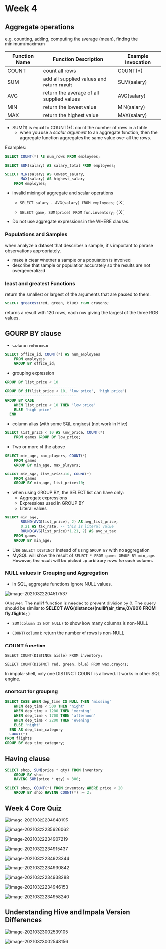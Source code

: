 # Week 4

## Aggregate operations

e.g. counting, adding, computing the average (mean), finding the minimum/maximum

| Function Name | Function Description                      | Example Invocation |
| ------------- | ----------------------------------------- | ------------------ |
| COUNT         | count all rows                            | COUNT(*)           |
| SUM           | add all supplied values and return result | SUM(salary)        |
| AVG           | return the average of all supplied values | AVG(salary)        |
| MIN           | return the lowest value                   | MIN(salary)        |
| MAX           | return the highest value                  | MAX(salary)        |

* SUM(1) is equal to COUNT(*): count the number of rows in a table
  * when you use a *scalar argument* to an aggregate function, then the aggregate function aggregates the same value over all the rows.

Examples:

```sql
SELECT COUNT(*) AS num_rows FROM employees;
```

```sql
SELECT SUM(salary) AS salary_total FROM employees;
```

```sql
SELECT MIN(salary) AS lowest_salary,
	   MAX(salary) AS highest_salary
    FROM employees;
```

* invalid mixing of aggregate and scalar operations

  * `SELECT salary - AVG(salary) FROM employees;` ( X )

  * `SELECT game, SUM(price) FROM fun.inventory;` ( X )

* Do not use aggregate expressions in the WHERE clauses.

### Populations and Samples

when analyze a dataset that describes a sample, it's important to phrase observations appropriately.

* make it clear whether a sample or a population is involved
* describe that sample or population accurately so the results are not overgeneralized

### **least** and **greatest** Functions

return the smallest or largest of the arguments that are passed to them.

```sql
SELECT greatest(red, green, blue) FROM crayons;
```

returns a result with 120 rows, each row giving the largest of the three RGB values.

## GOURP BY clause

* column reference

```sql
SELECT office_id, COUNT(*) AS num_employees
	FROM employees
	GROUP BY office_id;
```

* grouping expression
```sql
GROUP BY list_price < 10
--------------------------------
GROUP BY if(list_price < 10, 'low price', 'high price')
--------------------------------
GROUP BY CASE
	WHEN list_price < 10 THEN 'low price'
	ELSE 'high price'
  END
```

* column alias (with some SQL engines) (not work in Hive)

```sql
SELECT list_price < 10 AS low_price, COUNT(*) 
	FROM games GROUP BY low_price;
```

* Two or more of the above

```sql
SELECT min_age, max_players, COUNT(*)
	FROM games
	GROUP BY min_age, max_players;
```

```sql
SELECT min_age, list_price<10, COUNT(*)
	FROM games
	GROUP BY min_age, list_price<10;
```

* when using GROUP BY, the SELECT list can have only:
  * Aggregate expressions
  * Expressions used in GROUP BY
  * Literal values

```sql
SELECT min_age,
	   ROUND(AVG(list_price), 2) AS avg_list_price,
	   0.21 AS tax_rate, -- this is literal value
	   ROUND(AVG(list_price)*1.21, 2) AS avg_w_tax
	FROM games
	GROUP BY min_age;
```

* Use `SELECT DISTINCT` instead of using `GROUP BY` with no aggregation
* MySQL will show the result of `SELECT * FROM games GROUP BY min_age`. However, the result will be picked up arbitrary rows for each column.

### NULL values in Grouping and Aggregation

* in SQL, aggregate functions ignore NULL values.

![image-20210322204517537](https://i.imgur.com/wx40U7d.png)

(Answer: The **nullif** function is needed to prevent division by 0. The query should be similar to **SELECT AVG(distance/(nullif(air_time,0)/60)) FROM fly.flights;** )

* `SUM(column IS NOT NULL)`  to show how many columns is non-NULL

* `COUNT(column)`: return the number of rows is non-NULL

### COUNT function

`SELECT COUNT(DISTINCE aisle) FROM inventory;`

`SELECT COUNT(DISTNCT red, green, blue) FROM wax.crayons;`

In impala-shell, only one DISTINCT COUNT is allowed. It works in other SQL engine.

### shortcut for grouping

```sql
SELECT CASE WHEN dep_time IS NULL THEN 'missing'
    WHEN dep_time < 500 THEN 'night'
    WHEN dep_time < 1200 THEN 'morning'
    WHEN dep_time < 1700 THEN 'afternoon'
    WHEN dep_time < 2200 THEN 'evening'
    ELSE 'night'
  END AS dep_time_category
  COUNT(*)
FROM flights
GROUP BY dep_time_category; 
```

## Having clause

```sql
SELECT shop, SUM(price * qty) FROM inventory
	GROUP BY shop
	HAVING SUM(price * qty) > 300;
```

```sql
SELECT shop, COUNT(*) FROM inventory WHERE price < 20
	GROUP BY shop HAVING COUNT(*) >= 2;
```

## Week 4 Core Quiz

<img src="https://i.imgur.com/Xcdt56K.png" alt="image-20210322234848195"  />



![image-20210322235626062](https://i.imgur.com/ohJhM9H.png)

![image-20210322234907219](https://i.imgur.com/QSd40KZ.png)

![image-20210322234915437](https://i.imgur.com/N5HfiSO.png)

![image-20210322234923344](https://i.imgur.com/19q5xLu.png)

![image-20210322234930842](https://i.imgur.com/PKwAwDN.png)

![image-20210322234938288](https://i.imgur.com/llavMFA.png)

![image-20210322234946153](https://i.imgur.com/QfKhfyP.png)

![image-20210322234958240](https://i.imgur.com/O5gPHut.png)

## Understanding Hive and Impala Version Differences

![image-20210323002539105](https://i.imgur.com/apQQG1s.png)

![image-20210323002548156](https://i.imgur.com/YF29zMC.png)